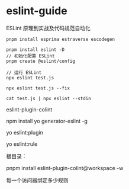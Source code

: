 # eslint-guide
ESLint 原理到实战及代码规范自动化

```
pnpm install esprima estraverse escodegen

pnpm install eslint -D
// 初始化配置 ESLint
pnpm create @eslint/config

// 运行 ESLint
npx eslint test.js

npx eslint test.js --fix

cat test.js | npx eslint --stdin
```



eslint-plugin-colint

npm install yo generator-eslint -g

yo eslint:plugin

yo eslint:rule



根目录：

pnpm install eslint-plugin-colint@workspace -w



每一个访问器绑定多少规则